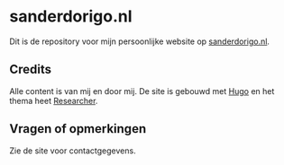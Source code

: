 # sanderdorigo.nl

Dit is de repository voor mijn persoonlijke website op [sanderdorigo.nl](https://www.sanderdorigo.nl/).

## Credits

Alle content is van mij en door mij. De site is gebouwd met [Hugo](https://gohugo.io/) en het thema heet [Researcher](https://github.com/ojroques/hugo-researcher).

## Vragen of opmerkingen

Zie de site voor contactgegevens.